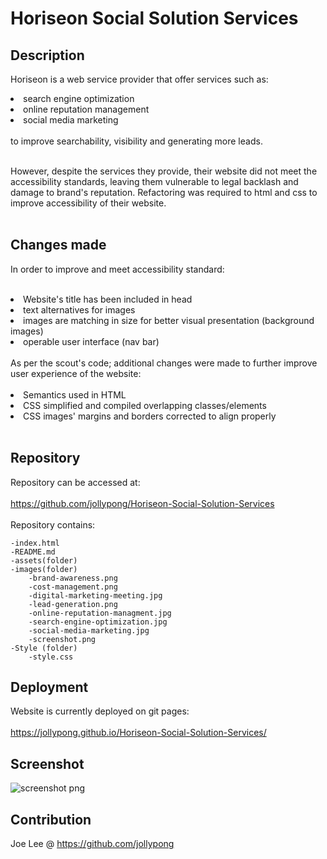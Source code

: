 # Horiseon Social Solution Services
 
## Description
Horiseon is a web service provider that offer services such as:
<li>search engine optimization </li>
<li>online reputation management </li>
<li>social media marketing</li><br>
to improve searchability, visibility and generating more leads.
 <br><br>
 
However, despite the services they provide, their website did not meet the accessibility standards, leaving them vulnerable to legal backlash and damage to brand's reputation. Refactoring was required to html and css to improve accessibility of their website. 
<br><br>

## Changes made 
In order to improve and meet accessibility standard:<br><br>
<li>Website's title has been included in head</li>
<li>text alternatives for images </li>
<li>images are matching in size for better visual presentation (background images)</li>
<li>operable user interface (nav bar)</li>
<br>
As per the scout's code; additional changes were made to further improve user experience of the website: <br><br>
<li> Semantics used in HTML </li>
<li> CSS simplified and compiled overlapping classes/elements </li>
<li> CSS images' margins and borders corrected to align properly </li>
<br>

## Repository
Repository can be accessed at: <br><br> https://github.com/jollypong/Horiseon-Social-Solution-Services <br><br>
Repository contains: 

	-index.html
	-README.md
	-assets(folder)
  	-images(folder)
		-brand-awareness.png
		-cost-management.png
		-digital-marketing-meeting.jpg
		-lead-generation.png
		-online-reputation-managment.jpg
		-search-engine-optimization.jpg
		-social-media-marketing.jpg
		-screenshot.png
	-Style (folder)
		-style.css

## Deployment
Website is currently deployed on git pages: <br><br>
https://jollypong.github.io/Horiseon-Social-Solution-Services/ 

## Screenshot
![screenshot png](https://user-images.githubusercontent.com/77361869/149418901-ae983e01-a4bc-4ac7-bc84-8444cef396c5.png)
    
## Contribution
Joe Lee @ https://github.com/jollypong

